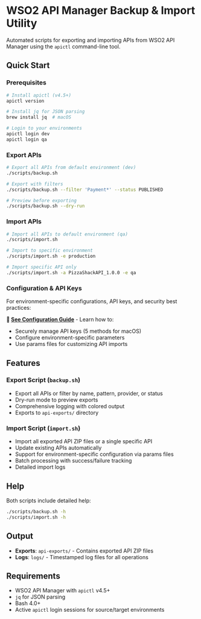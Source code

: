 # WSO2 API Manager Backup & Import Utility

Automated scripts for exporting and importing APIs from WSO2 API Manager using the `apictl` command-line tool.

## Quick Start

### Prerequisites

```bash
# Install apictl (v4.5+)
apictl version

# Install jq for JSON parsing
brew install jq  # macOS

# Login to your environments
apictl login dev
apictl login qa
```

### Export APIs

```bash
# Export all APIs from default environment (dev)
./scripts/backup.sh

# Export with filters
./scripts/backup.sh --filter 'Payment*' --status PUBLISHED

# Preview before exporting
./scripts/backup.sh --dry-run
```

### Import APIs

```bash
# Import all APIs to default environment (qa)
./scripts/import.sh

# Import to specific environment
./scripts/import.sh -e production

# Import specific API only
./scripts/import.sh -a PizzaShackAPI_1.0.0 -e qa
```

### Configuration & API Keys

For environment-specific configurations, API keys, and security best practices:

**📖 [See Configuration Guide](conf/README.md)** - Learn how to:
- Securely manage API keys (5 methods for macOS)
- Configure environment-specific parameters
- Use params files for customizing API imports

## Features

### Export Script (`backup.sh`)
- Export all APIs or filter by name, pattern, provider, or status
- Dry-run mode to preview exports
- Comprehensive logging with colored output
- Exports to `api-exports/` directory

### Import Script (`import.sh`)
- Import all exported API ZIP files or a single specific API
- Update existing APIs automatically
- Support for environment-specific configuration via params files
- Batch processing with success/failure tracking
- Detailed import logs

## Help

Both scripts include detailed help:

```bash
./scripts/backup.sh -h
./scripts/import.sh -h
```

## Output

- **Exports**: `api-exports/` - Contains exported API ZIP files
- **Logs**: `logs/` - Timestamped log files for all operations

## Requirements

- WSO2 API Manager with `apictl` v4.5+
- `jq` for JSON parsing
- Bash 4.0+
- Active `apictl` login sessions for source/target environments
